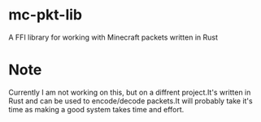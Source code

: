# mc-pkt-lib
A FFI library for working with Minecraft packets written in Rust

# Note
Currently I am not working on this, but on a diffrent project.It's written in Rust and can be used to encode/decode packets.It will probably take it's time as making a good system takes time and effort.
